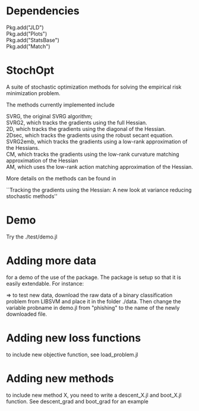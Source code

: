 # Dependencies

Pkg.add("JLD") <br>
Pkg.add("Plots")  <br>
Pkg.add("StatsBase")  <br>
Pkg.add("Match")  <br>

# StochOpt
A suite of stochastic optimization methods for solving the empirical risk minimization problem.  <br>

The methods currently implemented include <br>

SVRG, the original SVRG algorithm; <br>
SVRG2, which tracks the gradients using the full Hessian. <br>
2D, which tracks the gradients using the diagonal of the Hessian. <br>
2Dsec, which tracks the gradients using the robust secant equation. <br>
SVRG2emb, which tracks the gradients using a low-rank approximation of the Hessians. <br>
CM, which tracks the gradients using the low-rank curvature matching approximation of the Hessian <br>
AM, which uses the low-rank action matching approximation of the Hessian. <br>

More details on the methods can be found in <br>

``Tracking the gradients using the Hessian: A new look at variance reducing stochastic methods''


# Demo
Try the 
./test/demo.jl


# Adding more data
for a demo of the use of the package. The package is setup so that it is easily extendable. For instance:
 
=> to test new data, download the raw data of a binary classification problem from LIBSVM and place it in the folder ./data. Then change the variable probname in demo.jl from "phishing" to the name of the newly downloaded file. 


# Adding new loss functions
to include new objective function, see load_problem.jl

# Adding new methods

to include new method X, you need to write a descent_X.jl and boot_X.jl function. See descent_grad and boot_grad for an example
 
